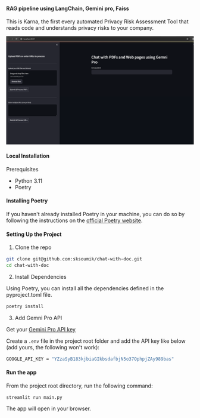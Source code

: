 #### RAG pipeline using LangChain, Gemini pro, Faiss
This is Karna, the first every automated Privacy Risk Assessment Tool that reads code and understands privacy risks to your company. 

![Streamlit UI](static/rag_UI.png)

#### Local Installation
Prerequisites
- Python 3.11
- Poetry

#### Installing Poetry
If you haven't already installed Poetry in your machine, you can do so by following the instructions on the [official Poetry website](https://python-poetry.org/docs/).

#### Setting Up the Project
1. Clone the repo
```bash
git clone git@github.com:sksoumik/chat-with-doc.git
cd chat-with-doc
```
2. Install Dependencies

Using Poetry, you can install all the dependencies defined in the pyproject.toml file.

```bash
poetry install
```
3. Add Gemni Pro API

Get your [Gemini Pro API key](https://makersuite.google.com/app/apikey) 

Create a `.env` file in the project root folder and add the API key like below (add yours, the following won't work):
```bash
GOOGLE_API_KEY = "YZzaSyB183kjbiaGIkbsdafbjN5o37OphpjZAy989bas"
```

#### Run the app

From the project root directory, run the following command: 
```
streamlit run main.py
```
The app will open in your browser.